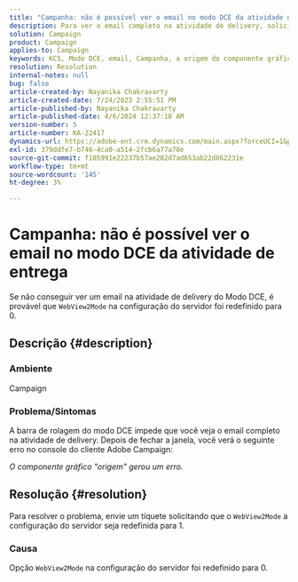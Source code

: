 ```yaml
---
title: "Campanha: não é possível ver o email no modo DCE da atividade de entrega"
description: Para ver o email completo na atividade de delivery, solicite a redefinição da configuração do servidor WebView2Mode para 1.
solution: Campaign
product: Campaign
applies-to: Campaign
keywords: KCS, Modo DCE, email, Campanha, a origem do componente gráfico gerou um erro, atividade de delivery
resolution: Resolution
internal-notes: null
bug: false
article-created-by: Nayanika Chakravarty
article-created-date: 7/24/2023 2:55:51 PM
article-published-by: Nayanika Chakravarty
article-published-date: 4/6/2024 12:37:18 AM
version-number: 5
article-number: KA-22417
dynamics-url: https://adobe-ent.crm.dynamics.com/main.aspx?forceUCI=1&pagetype=entityrecord&etn=knowledgearticle&id=156f902c-322a-ee11-bdf4-6045bd0065f9
exl-id: 379ddfe7-b746-4ca0-a514-2fcb6a77a78e
source-git-commit: f105991e22237b57ae202d7ad653ab22d862231e
workflow-type: tm+mt
source-wordcount: '145'
ht-degree: 3%

---
```


# Campanha: não é possível ver o email no modo DCE da atividade de entrega


Se não conseguir ver um email na atividade de delivery do Modo DCE, é provável que `WebView2Mode` na configuração do servidor foi redefinido para 0.

## Descrição {#description}


### Ambiente

Campaign

### Problema/Sintomas

A barra de rolagem do modo DCE impede que você veja o email completo na atividade de delivery. Depois de fechar a janela, você verá o seguinte erro no console do cliente Adobe Campaign:

*O componente gráfico &quot;origem&quot; gerou um erro.*


## Resolução {#resolution}


Para resolver o problema, envie um tíquete solicitando que o `WebView2Mode` a configuração do servidor seja redefinida para 1.

### Causa

Opção `WebView2Mode` na configuração do servidor foi redefinido para 0.
